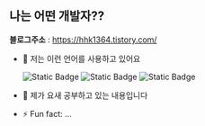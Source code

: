 ## 나는 어떤 개발자??

**블로그주소** : https://hhk1364.tistory.com/

- 👻 저는 이런 언어를 사용하고 있어요
  
  ![Static Badge](https://img.shields.io/badge/language-JAVA-FFBB00) ![Static Badge](https://img.shields.io/badge/language-python-0054FF) ![Static Badge](https://img.shields.io/badge/language-javascript-FFE400)

- 🌱 제가 요새 공부하고 있는 내용입니다
- ⚡ Fun fact: ...
